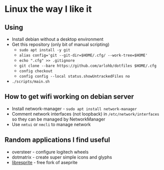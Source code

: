 # Linux the way I like it

## Using

- Install debian without a desktop environment
- Get this repository (only bit of manual scripting)
    - ```sudo apt install -y git```
    - ```alias config='git --git-dir=$HOME/.cfg/ --work-tree=$HOME'```
    - ```echo ".cfg" >> .gitignore```
    - ```git clone --bare https://github.com/arlohb/dotfiles $HOME/.cfg```
    - ```config checkout```
    - ```config config --local status.showUntrackedFiles no```
- ```./scripts/main.sh```

## How to get wifi working on debian server

- Install network-manager - ```sudo apt install network-manager```
- Comment network interfaces (not loopback) in `/etc/network/interfaces` so they can be managed by NetworkManager
- Use ```nmtui``` or ```nmcli``` to manage network

## Random applications I find useful

- oversteer - configure logitech wheels
- dotmatrix - create super simple icons and glyphs
- [libresprite](https://libresprite.github.io/) - free fork of aseprite
